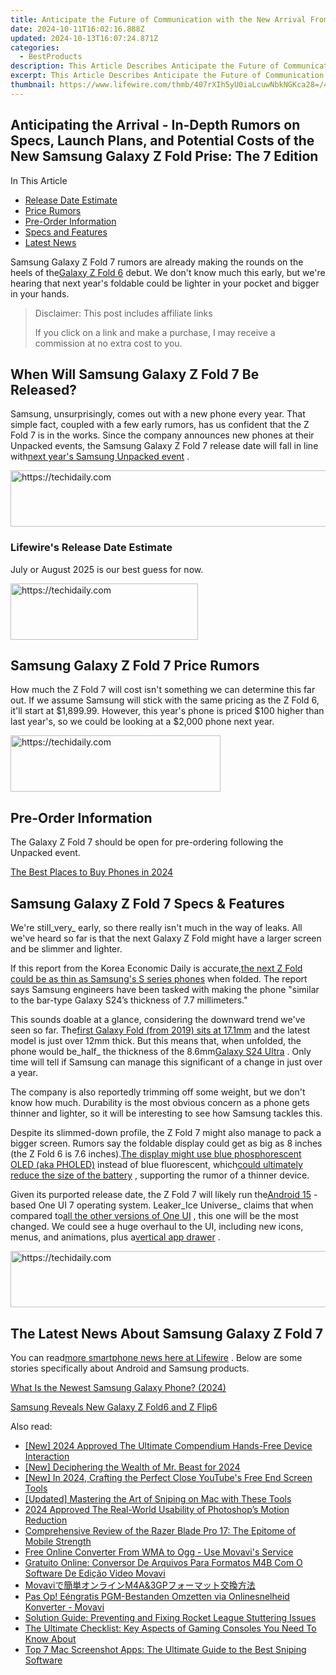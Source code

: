 ```yaml
---
title: Anticipate the Future of Communication with the New Arrival From Samsung
date: 2024-10-11T16:02:16.888Z
updated: 2024-10-13T16:07:24.871Z
categories:
  - BestProducts
description: This Article Describes Anticipate the Future of Communication with the New Arrival From Samsung
excerpt: This Article Describes Anticipate the Future of Communication with the New Arrival From Samsung
thumbnail: https://www.lifewire.com/thmb/407rXIh5yU0iaLcuwNbkNGKca28=/400x300/filters:no_upscale():max_bytes(150000):strip_icc():format(webp)/S24-and-Ultra-Presentation-ea65782a8bd04049b8b8d9e9ace7fb5a.jpg
---
```


## Anticipating the Arrival - In-Depth Rumors on Specs, Launch Plans, and Potential Costs of the New Samsung Galaxy Z Fold Prise: The 7 Edition

In This Article

* [Release Date Estimate](https://www.lifewire.com/#toc-when-will-samsung-galaxy-z-fold-7-be-released)
* [Price Rumors](https://www.lifewire.com/#toc-samsung-galaxy-z-fold-7-price-rumors)
* [Pre-Order Information](https://www.lifewire.com/#toc-pre-order-information)
* [Specs and Features](https://www.lifewire.com/#toc-samsung-galaxy-z-fold-7-specs--features)
* [Latest News](https://www.lifewire.com/#toc-the-latest-news-about-samsung-galaxy-z-fold-7)

 Samsung Galaxy Z Fold 7 rumors are already making the rounds on the heels of the[Galaxy Z Fold 6](https://www.lifewire.com/galaxy-z-fold-6-8418354) debut. We don't know much this early, but we're hearing that next year's foldable could be lighter in your pocket and bigger in your hands.

>  Disclaimer: This post includes affiliate links
>
>  If you click on a link and make a purchase, I may receive a commission at no extra cost to you.
>

## When Will Samsung Galaxy Z Fold 7 Be Released?

 Samsung, unsurprisingly, comes out with a new phone every year. That simple fact, coupled with a few early rumors, has us confident that the Z Fold 7 is in the works. Since the company announces new phones at their Unpacked events, the Samsung Galaxy Z Fold 7 release date will fall in line with[next year's Samsung Unpacked event](https://www.lifewire.com/samsung-unpacked-news-and-rumors-5093153) .  

<!-- affiliate ads begin -->
<a href="https://appsumo.8odi.net/c/5597632/2151860/7443" target="_top" id="2151860">
  <img src="//a.impactradius-go.com/display-ad/7443-2151860" border="0" alt="https://techidaily.com" width="728" height="90"/>
</a>
<img height="0" width="0" src="https://appsumo.8odi.net/i/5597632/2151860/7443" style="position:absolute;visibility:hidden;" border="0" />
<!-- affiliate ads end -->

### Lifewire's Release Date Estimate

July or August 2025 is our best guess for now.

<!-- affiliate ads begin -->
<a href="https://aligracehair.sjv.io/c/5597632/2016129/19272" target="_top" id="2016129">
  <img src="//a.impactradius-go.com/display-ad/19272-2016129" border="0" alt="https://techidaily.com" width="300" height="90"/>
</a>
<img height="0" width="0" src="https://aligracehair.sjv.io/i/5597632/2016129/19272" style="position:absolute;visibility:hidden;" border="0" />
<!-- affiliate ads end -->

## Samsung Galaxy Z Fold 7 Price Rumors

 How much the Z Fold 7 will cost isn't something we can determine this far out. If we assume Samsung will stick with the same pricing as the Z Fold 6, it'll start at $1,899.99\. However, this year's phone is priced $100 higher than last year's, so we could be looking at a $2,000 phone next year.

<!-- affiliate ads begin -->
<a href="https://aligracehair.sjv.io/c/5597632/2135372/19272" target="_top" id="2135372">
  <img src="//a.impactradius-go.com/display-ad/19272-2135372" border="0" alt="https://techidaily.com" width="336" height="90"/>
</a>
<img height="0" width="0" src="https://aligracehair.sjv.io/i/5597632/2135372/19272" style="position:absolute;visibility:hidden;" border="0" />
<!-- affiliate ads end -->

## Pre-Order Information

 The Galaxy Z Fold 7 should be open for pre-ordering following the Unpacked event.

[The Best Places to Buy Phones in 2024](https://www.lifewire.com/best-places-to-buy-cell-phones-580000)

## Samsung Galaxy Z Fold 7 Specs & Features

 We're still_very_ early, so there really isn't much in the way of leaks. All we've heard so far is that the next Galaxy Z Fold might have a larger screen and be slimmer and lighter.

 If this report from the Korea Economic Daily is accurate,[the next Z Fold could be as thin as Samsung's S series phones](https://www.kedglobal.com/electronics/newsView/ked202407180006) when folded. The report says Samsung engineers have been tasked with making the phone "similar to the bar-type Galaxy S24’s thickness of 7.7 millimeters."

 This sounds doable at a glance, considering the downward trend we've seen so far. The[first Galaxy Fold (from 2019) sits at 17.1mm](https://news.samsung.com/my/galaxy-history-%E2%91%A0-evolution-of-the-galaxy-z-fold-series-thinner-sturdier-and-compact-as-ever) and the latest model is just over 12mm thick. But this means that, when unfolded, the phone would be_half_ the thickness of the 8.6mm[Galaxy S24 Ultra](https://www.lifewire.com/samsung-galaxy-s24-ultra-7964195) . Only time will tell if Samsung can manage this significant of a change in just over a year.

 The company is also reportedly trimming off some weight, but we don't know how much. Durability is the most obvious concern as a phone gets thinner and lighter, so it will be interesting to see how Samsung tackles this.

 Despite its slimmed-down profile, the Z Fold 7 might also manage to pack a bigger screen. Rumors say the foldable display could get as big as 8 inches (the Z Fold 6 is 7.6 inches).[The display might use blue phosphorescent OLED (aka PHOLED)](https://wccftech.com/galaxy-z-fold-7-and-z-flip-7-could-be-the-first-phones-to-use-blue-pholed/) instead of blue fluorescent, which[could ultimately reduce the size of the battery](https://spectrum.ieee.org/blue-pholed) , supporting the rumor of a thinner device.

 Given its purported release date, the Z Fold 7 will likely run the[Android 15](https://www.lifewire.com/android-15-7547471) \-based One UI 7 operating system. Leaker_Ice Universe_ claims that when compared to[all the other versions of One UI](https://www.lifewire.com/what-is-samsung-one-ui-4178405) , this one will be the most changed. We could see a huge overhaul to the UI, including new icons, menus, and animations, plus a[vertical app drawer](https://www.sammobile.com/news/one-ui-7-vertical-app-drawer-hint/) .

<!-- affiliate ads begin -->
<a href="https://laganoo.pxf.io/c/5597632/1657386/16446" target="_top" id="1657386">
  <img src="//a.impactradius-go.com/display-ad/16446-1657386" border="0" alt="https://techidaily.com" width="728" height="90"/>
</a>
<img height="0" width="0" src="https://laganoo.pxf.io/i/5597632/1657386/16446" style="position:absolute;visibility:hidden;" border="0" />
<!-- affiliate ads end -->

## The Latest News About Samsung Galaxy Z Fold 7

 You can read[more smartphone news here at Lifewire](https://www.lifewire.com/mobile-phone-news-4796390) . Below are some stories specifically about Android and Samsung products.

[What Is the Newest Samsung Galaxy Phone? (2024)](https://www.lifewire.com/newest-samsung-galaxy-phone-7567396)

[Samsung Reveals New Galaxy Z Fold6 and Z Flip6](https://www.lifewire.com/samsung-reveals-new-galaxy-z-fold6-and-z-flip6-8675427)

<ins class="adsbygoogle"
     style="display:block"
     data-ad-format="autorelaxed"
     data-ad-client="ca-pub-7571918770474297"
     data-ad-slot="1223367746"></ins>

<ins class="adsbygoogle"
     style="display:block"
     data-ad-client="ca-pub-7571918770474297"
     data-ad-slot="8358498916"
     data-ad-format="auto"
     data-full-width-responsive="true"></ins>

<span class="atpl-alsoreadstyle">Also read:</span>
<div><ul>
<li><a href="https://vp-tips.techidaily.com/new-2024-approved-the-ultimate-compendium-hands-free-device-interaction/"><u>[New] 2024 Approved The Ultimate Compendium Hands-Free Device Interaction</u></a></li>
<li><a href="https://youtube-data.techidaily.com/eciphering-the-wealth-of-mr-beast-for-2024/"><u>[New] Deciphering the Wealth of Mr. Beast for 2024</u></a></li>
<li><a href="https://facebook-record-videos.techidaily.com/new-in-2024-crafting-the-perfect-close-youtubes-free-end-screen-tools/"><u>[New] In 2024, Crafting the Perfect Close YouTube's Free End Screen Tools</u></a></li>
<li><a href="https://screen-activity-recording.techidaily.com/updated-mastering-the-art-of-sniping-on-mac-with-these-tools/"><u>[Updated] Mastering the Art of Sniping on Mac with These Tools</u></a></li>
<li><a href="https://some-guidance.techidaily.com/2024-approved-the-real-world-usability-of-photoshops-motion-reduction/"><u>2024 Approved The Real-World Usability of Photoshop’s Motion Reduction</u></a></li>
<li><a href="https://buynow-info.techidaily.com/comprehensive-review-of-the-razer-blade-pro-17-the-epitome-of-mobile-strength/"><u>Comprehensive Review of the Razer Blade Pro 17: The Epitome of Mobile Strength</u></a></li>
<li><a href="https://technical-tips.techidaily.com/free-online-converter-from-wma-to-ogg-use-movavis-service/"><u>Free Online Converter From WMA to Ogg - Use Movavi's Service</u></a></li>
<li><a href="https://technical-tips.techidaily.com/gratuito-online-conversor-de-arquivos-para-formatos-m4b-com-o-software-de-edicao-video-movavi/"><u>Gratuito Online: Conversor De Arquivos Para Formatos M4B Com O Software De Edição Video Movavi</u></a></li>
<li><a href="https://technical-tips.techidaily.com/movavim4aand3gp/"><u>Movaviで簡単オンラインM4A&3GPフォーマット交換方法</u></a></li>
<li><a href="https://technical-tips.techidaily.com/pas-op-eengratis-pgm-bestanden-omzetten-via-onlinesnelheid-konverter-movavi/"><u>Pas Op! Eéngratis PGM-Bestanden Omzetten via Onlinesnelheid Konverter - Movavi</u></a></li>
<li><a href="https://win-able.techidaily.com/solution-guide-preventing-and-fixing-rocket-league-stuttering-issues/"><u>Solution Guide: Preventing and Fixing Rocket League Stuttering Issues</u></a></li>
<li><a href="https://buynow-info.techidaily.com/the-ultimate-checklist-key-aspects-of-gaming-consoles-you-need-to-know-about/"><u>The Ultimate Checklist: Key Aspects of Gaming Consoles You Need To Know About</u></a></li>
<li><a href="https://technical-tips.techidaily.com/top-7-mac-screenshot-apps-the-ultimate-guide-to-the-best-sniping-software/"><u>Top 7 Mac Screenshot Apps: The Ultimate Guide to the Best Sniping Software</u></a></li>
</ul></div>

